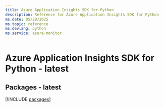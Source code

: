 ```yaml
---
title: Azure Application Insights SDK for Python
description: Reference for Azure Application Insights SDK for Python
ms.date: 05/29/2025
ms.topic: reference
ms.devlang: python
ms.service: azure-monitor
---
```

# Azure Application Insights SDK for Python - latest
## Packages - latest
[!INCLUDE [packages](application-insights-index.md)]